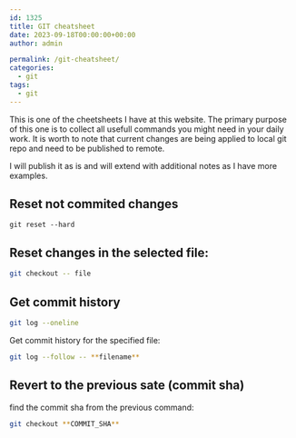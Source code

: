 ```yaml
---
id: 1325
title: GIT cheatsheet
date: 2023-09-18T00:00:00+00:00
author: admin

permalink: /git-cheatsheet/
categories:
  - git
tags:
  - git
---
```

This is one of the cheetsheets I have at this website. The primary purpose of this one is to collect all usefull commands you might need in your daily work.
It is worth to note that current changes are being applied to local git repo and need to be published to remote.

I will publish it as is and will extend with additional notes as I have more examples.

## Reset not commited changes
```
git reset --hard
```

## Reset changes in the selected file:
```bash
git checkout -- file
```

## Get commit history
```bash
git log --oneline
```
Get commit history for the specified file:
```bash
git log --follow -- **filename**
```

## Revert to the previous sate (commit sha)
find the commit sha from the previous command:
```bash
git checkout **COMMIT_SHA**
```